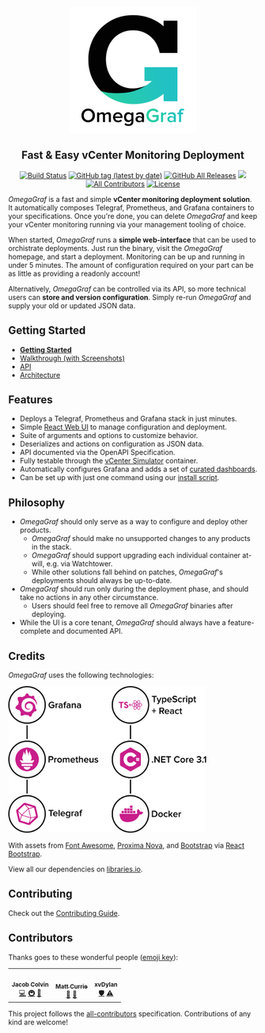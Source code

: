 <!-- markdownlint-disable -->
<p align="center">
  <a href="#"><img src="docs/branding/logo/dist/logo_name_g_1024.png" width="256px" height="256px" /></a>
</p>

<h2 align="center">Fast & Easy vCenter Monitoring Deployment</h2>

<p align="center">
  <a href="https://github.com/OmegaGraf/OmegaGraf/actions"><img alt="Build Status" src="https://github.com/OmegaGraf/OmegaGraf/workflows/Build/badge.svg"></a>
  <a href="https://github.com/OmegaGraf/OmegaGraf/releases"><img alt="GitHub tag (latest by date)" src="https://img.shields.io/github/v/tag/OmegaGraf/OmegaGraf"></a>
  <a href="https://github.com/OmegaGraf/OmegaGraf/releases"><img alt="GitHub All Releases" src="https://img.shields.io/github/downloads/OmegaGraf/OmegaGraf/total"></a>
  <a href="https://bestpractices.coreinfrastructure.org/projects/3874"><img src="https://bestpractices.coreinfrastructure.org/projects/3874/badge"></a>
  <a href="#contributors-"><img alt="All Contributors" src="https://img.shields.io/badge/all_contributors-3-blue.svg"></a>
  <a href="#"><img alt="License" src="https://img.shields.io/github/license/OmegaGraf/OmegaGraf"></a>
</p>

_OmegaGraf_ is a fast and simple **vCenter monitoring deployment solution**.
It automatically composes Telegraf, Prometheus, and Grafana containers
to your specifications. Once you're done, you can delete _OmegaGraf_ and keep
your vCenter monitoring running via your management tooling of choice.

When started, _OmegaGraf_ runs a **simple web-interface** that can be used to
orchistrate deployments. Just run the binary, visit the _OmegaGraf_ homepage,
and start a deployment. Monitoring can be up and running in under 5 minutes.
The amount of configuration required on your part can be as little as providing
a readonly account!

Alternatively, _OmegaGraf_ can be controlled via its API, so more technical
users can **store and version configuration**. Simply re-run _OmegaGraf_ and
supply your old or updated JSON data.

## Getting Started

<!-- markdownlint-enable -->

- **[Getting Started](docs/getting-started.md)**
- [Walkthrough (with Screenshots)](docs/walkthrough.md)
- [API](docs/api.md)
- [Architecture](docs/architecture.md)

## Features

- Deploys a Telegraf, Prometheus and Grafana stack in just minutes.
- Simple [React Web UI](ui) to manage configuration and deployment.
- Suite of arguments and options to customize behavior.
- Deserializes and actions on configuration as JSON data.
- API documented via the OpenAPI Specification.
- Fully testable through the [vCenter Simulator](https://github.com/OmegaGraf/docker-vcsim) container.
- Automatically configures Grafana and adds a set of [curated dashboards](grafana).
- Can be set up with just one command using our [install script](install).

## Philosophy

- _OmegaGraf_ should only serve as a way to configure and deploy other products.
  - _OmegaGraf_ should make no unsupported changes to any products in the stack.
  - _OmegaGraf_ should support upgrading each individual container at-will, e.g. via Watchtower.
  - While other solutions fall behind on patches, _OmegaGraf_'s deployments should always be up-to-date.
- _OmegaGraf_ should run only during the deployment phase, and should take no actions in any other circumstance.
  - Users should feel free to remove all _OmegaGraf_ binaries after deploying.
- While the UI is a core tenant, _OmegaGraf_ should always have a feature-complete and documented API.

## Credits

_OmegaGraf_ uses the following technologies:

<p align="left">
  <img src="docs/branding/graphs/dist/tech_1440.png" width="400px">
</p>

With assets from [Font Awesome](https://fontawesome.com/),
[Proxima Nova](https://www.marksimonson.com/fonts/view/proxima-nova), and
[Bootstrap](https://getbootstrap.com/) via [React Bootstrap](https://react-bootstrap.github.io/).

View all our dependencies on [libraries.io](https://libraries.io/github/OmegaGraf/OmegaGraf).

## Contributing

Check out the [Contributing Guide](CONTRIBUTING.md).

## Contributors

Thanks goes to these wonderful people ([emoji key](https://allcontributors.org/docs/en/emoji-key)):

<!-- ALL-CONTRIBUTORS-LIST:START - Do not remove or modify this section -->
<!-- prettier-ignore-start -->
<!-- markdownlint-disable -->
<table>
  <tr>
    <td align="center"><a href="https://github.com/MacroPower"><img src="https://avatars1.githubusercontent.com/u/5648814?v=4" width="100px;" alt=""/><br /><sub><b>Jacob Colvin</b></sub></a><br /><a href="https://github.com/OmegaGraf/OmegaGraf/commits?author=MacroPower" title="Code">💻</a> <a href="#infra-MacroPower" title="Infrastructure (Hosting, Build-Tools, etc)">🚇</a> <a href="#maintenance-MacroPower" title="Maintenance">🚧</a></td>
    <td align="center"><a href="https://github.com/curriemw"><img src="https://avatars2.githubusercontent.com/u/2603635?v=4" width="100px;" alt=""/><br /><sub><b>Matt Currie</b></sub></a><br /><a href="#projectManagement-curriemw" title="Project Management">📆</a> <a href="#design-curriemw" title="Design">🎨</a></td>
    <td align="center"><a href="https://github.com/xvDylan"><img src="https://avatars0.githubusercontent.com/u/55466545?v=4" width="100px;" alt=""/><br /><sub><b>xvDylan</b></sub></a><br /><a href="#security-xvDylan" title="Security">🛡️</a> <a href="https://github.com/OmegaGraf/OmegaGraf/commits?author=xvDylan" title="Tests">⚠️</a></td>
  </tr>
</table>

<!-- markdownlint-enable -->
<!-- prettier-ignore-end -->
<!-- ALL-CONTRIBUTORS-LIST:END -->

This project follows the [all-contributors](https://github.com/all-contributors/all-contributors)
specification. Contributions of any kind are welcome!

